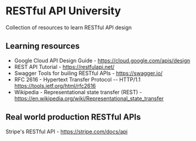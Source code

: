 # RESTful API University

Collection of resources to learn RESTful API design

## Learning resources
- Google Cloud API Design Guide - https://cloud.google.com/apis/design  
- REST API Tutorial - https://restfulapi.net/  
- Swagger Tools for builing RESTful APIs - https://swagger.io/  
- RFC 2616 - Hypertext Transfer Protocol -- HTTP/1.1 https://tools.ietf.org/html/rfc2616
- Wikipedia - Representational state transfer (REST) - https://en.wikipedia.org/wiki/Representational_state_transfer

## Real world production RESTful APIs
Stripe's RESTful API - https://stripe.com/docs/api
